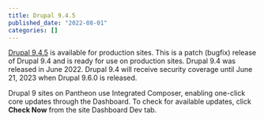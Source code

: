 ```yaml
---
title: Drupal 9.4.5
published_date: "2022-08-01"
categories: []
---
```

[Drupal 9.4.5](https://www.drupal.org/project/drupal/releases/9.4.5) is available for production sites. This is a patch (bugfix) release of Drupal 9.4 and is ready for use on production sites. Drupal 9.4 was released in June 2022. Drupal 9.4 will receive security coverage until June 21, 2023 when Drupal 9.6.0 is released.

Drupal 9 sites on Pantheon use Integrated Composer, enabling one-click core updates through the Dashboard. To check for available updates, click **Check Now** from the site Dashboard Dev tab.
